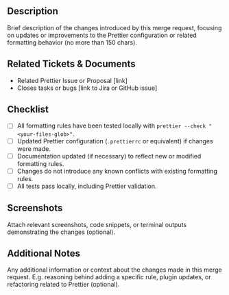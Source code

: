 ## Description

Brief description of the changes introduced by this merge request, focusing on updates or improvements to the Prettier configuration or related formatting behavior (no more than 150 chars).

## Related Tickets & Documents

- Related Prettier Issue or Proposal [link]
- Closes tasks or bugs [link to Jira or GitHub issue]

## Checklist

- [ ] All formatting rules have been tested locally with `prettier --check "<your-files-glob>"`.
- [ ] Updated Prettier configuration (`.prettierrc` or equivalent) if changes were made.
- [ ] Documentation updated (if necessary) to reflect new or modified formatting rules.
- [ ] Changes do not introduce any known conflicts with existing formatting rules.
- [ ] All tests pass locally, including Prettier validation.

## Screenshots

Attach relevant screenshots, code snippets, or terminal outputs demonstrating the changes (optional).

## Additional Notes

Any additional information or context about the changes made in this merge request. E.g. reasoning behind adding a specific rule, plugin updates, or refactoring related to Prettier (optional).

